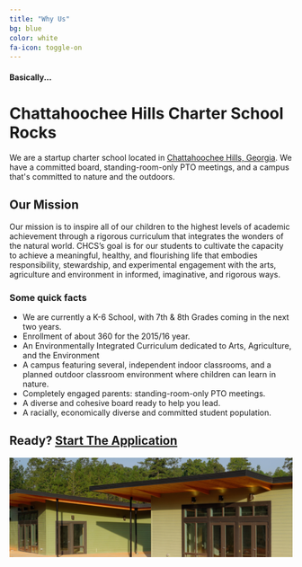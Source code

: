 ```yaml
---
title: "Why Us"
bg: blue
color: white
fa-icon: toggle-on
---
```


#### Basically...

# Chattahoochee Hills Charter School Rocks

We are a startup charter school located in [Chattahoochee Hills, Georgia](https://www.google.com/maps/place/Chattahoochee+Hills+Charter+School/@33.581361,-84.697708,9z/data=!4m2!3m1!1s0x88f4dadf5845cb05:0xad17349679d749f4). We have a committed board, standing-room-only PTO meetings, and a campus that's committed to nature and the outdoors.

## Our Mission

Our mission is to inspire all of our children to the highest levels of academic achievement through a rigorous curriculum that integrates the wonders of the natural world. CHCS’s goal is for our students to cultivate the capacity to achieve a meaningful, healthy, and flourishing life that embodies responsibility, stewardship, and experimental engagement with the arts, agriculture and environment in informed, imaginative, and rigorous ways.

### Some quick facts

- We are currently a K-6 School, with 7th & 8th Grades coming in the next two years.
- Enrollment of about 360 for the 2015/16 year.
- An Environmentally Integrated Curriculum dedicated to Arts, Agriculture, and the Environment
- A campus featuring several, independent indoor classrooms, and a planned outdoor classroom environment where children can learn in nature.
- Completely engaged parents: standing-room-only PTO meetings.
- A diverse and cohesive board ready to help you lead.
- A racially, economically diverse and committed student population.

## **Ready? [Start The Application](https://screendoor.dobt.co/chattahoochee-hills-charter-school/principal-application)**


<img class="row full column"  src="chcs-buildings.jpg" alt="Our Campus" title="Our Campus" />
